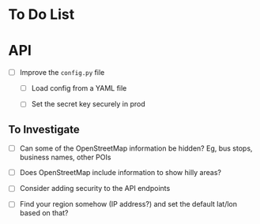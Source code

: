 # To Do List

# API

- [ ] Improve the `config.py` file
  - [ ] Load config from a YAML file
  - [ ] Set the secret key securely in prod


## To Investigate

- [ ] Can some of the OpenStreetMap information be hidden? Eg, bus stops, business names, other POIs
- [ ] Does OpenStreetMap include information to show hilly areas?
- [ ] Consider adding security to the API endpoints
- [ ] Find your region somehow (IP address?) and set the default lat/lon based on that?

